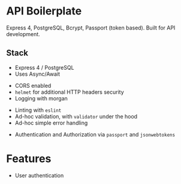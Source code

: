 # API Boilerplate

Express 4, PostgreSQL, Bcrypt, Passport (token based). Built for API development.

## Stack
- Express 4 / PostgreSQL
- Uses Async/Await
<!-- - Environment variables via `dotenv` -->
- CORS enabled
- `helmet` for additional HTTP headers security
- Logging with morgan
<!-- - Gzip compression -->
- Linting with `eslint`
- Ad-hoc validation, with `validator` under the hood
- Ad-hoc simple error handling
<!-- Tests with mocha, chai and sinon -->
<!-- Code coverage with istanbul and coveralls -->
<!-- Git hooks with husky -->
- Authentication and Authorization via `passport` and `jsonwebtokens`
<!-- API documentation geratorion with apidoc -->
<!-- Continuous integration support with travisCI -->
<!-- Monitoring with pm2 -->

# Features

- User authentication
